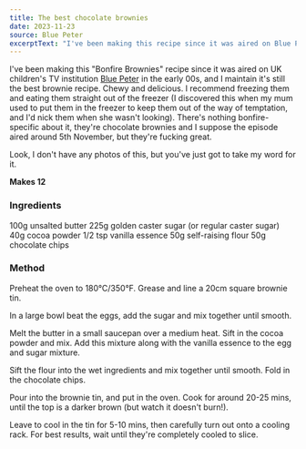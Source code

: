```yaml
---
title: The best chocolate brownies
date: 2023-11-23
source: Blue Peter
excerptText: "I've been making this recipe since it was aired on Blue Peter in the early 00s, and I maintain it's still the best brownie recipe."
---
```


I've been making this "Bonfire Brownies" recipe since it was aired on UK children's TV institution [Blue Peter](https://en.wikipedia.org/wiki/Blue_Peter) in the early 00s, and I maintain it's still the best brownie recipe. Chewy and delicious. I recommend freezing them and eating them straight out of the freezer (I discovered this when my mum used to put them in the freezer to keep them out of the way of temptation, and I'd nick them when she wasn't looking). There's nothing bonfire-specific about it, they're chocolate brownies and I suppose the episode aired around 5th November, but they're fucking great.

Look, I don't have any photos of this, but you've just got to take my word for it.

**Makes 12**

### Ingredients
100g unsalted butter
225g golden caster sugar (or regular caster sugar)
40g cocoa powder
1/2 tsp vanilla essence
50g self-raising flour
50g chocolate chips

### Method

Preheat the oven to 180°C/350°F. Grease and line a 20cm square brownie tin.

In a large bowl beat the eggs, add the sugar and mix together until smooth. 

Melt the butter in a small saucepan over a medium heat. Sift in the cocoa powder and mix. Add this mixture along with the vanilla essence to the egg and sugar mixture. 

Sift the flour into the wet ingredients and mix together until smooth. Fold in the chocolate chips. 

Pour into the brownie tin, and put in the oven. Cook for around 20-25 mins, until the top is a darker brown (but watch it doesn't burn!).

Leave to cool in the tin for 5-10 mins, then carefully turn out onto a cooling rack. For best results, wait until they're completely cooled to slice. 